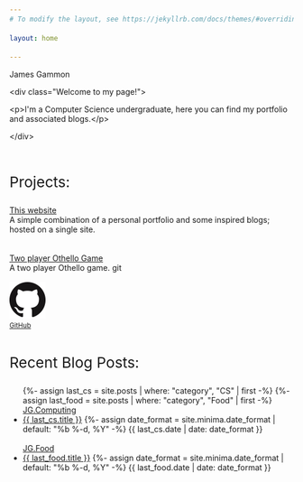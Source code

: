 ```yaml
---
# To modify the layout, see https://jekyllrb.com/docs/themes/#overriding-theme-defaults

layout: home

---
```


<div id="introduction">
    <p class="intro-text center-content">James Gammon</p>
    <p class="secondary-text center-content">&lt;<span class="html-tag">div class="Welcome to my page!"</span>&gt;</p>
    <p class="center-content">&lt;<span class="html-tag">p</span>&gt;I'm a Computer Science undergraduate, here you can find my portfolio and associated blogs.&lt;<span class="html-tag">/p</span>&gt;</p>
    <p class="secondary-text center-content">&lt;<span class="html-tag">/div</span>&gt;</p>
</div>

<br>


<p class="no-padding-paragraph" style="font-size: 26px">Projects:</p> 
<div class="center-content">
    <!-- Website project  -->
    <div class="bordered-text center-content">
        <a class="no-padding-paragraph headertut" href="/About-website.html">This website</a><br>
        <span class="post-meta">A simple combination of a personal portfolio and some inspired blogs; hosted on a single site.</span>
    </div>
    <br><br>
    <!-- Othello Game project  -->
    <div class="bordered-text center-content">
        <a class="no-padding-paragraph headertut" href="/about-othello.html">Two player Othello Game</a><br>
        <span class="post-meta">A two player Othello game. git </span>
    </div>

    


</div>

<br>
<div class="center-content">
 <a href="https://github.com/jamesgammo">
    <picture>
      <source srcset="/github.png">
      <img src="github.png">
    </picture>
    <br/>
    <small class="headertut">GitHub</small>
  </a>
</div>

<br>

<p class="no-padding-paragraph" style="font-size: 26px">Recent Blog Posts:</p> 

<div id="blog posts"  class="center-content">
    <ul class = "older-posts">
        {%- assign last_cs = site.posts | where: "category", "CS" | first -%}
        {%- assign last_food = site.posts | where: "category", "Food" | first -%}
        <a class="no-padding-paragraph headertut" href="/code/">JG.Computing</a> 
        <li>
            <a class="post-link-tech" href="{{ last_cs.url }}">{{ last_cs.title }}</a>
            {%- assign date_format = site.minima.date_format | default: "%b %-d, %Y" -%}
            <span class="post-meta">{{ last_cs.date | date: date_format }}</span>
        </li>
        <br>
        <a class="no-padding-paragraph headertut" href="/food/">JG.Food</a> 
        <li>
            <a class="post-link-food" href="{{ last_food.url }}">{{ last_food.title }}</a>
            {%- assign date_format = site.minima.date_format | default: "%b %-d, %Y" -%}
            <span class="post-meta">{{ last_food.date | date: date_format }}</span>
        </li>
    </ul>
</div>


